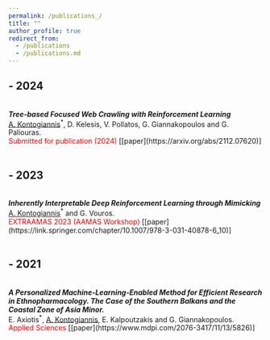 ```yaml
---
permalink: /publications_/
title: ""
author_profile: true
redirect_from: 
  - /publications
  - /publications.md
---
```


## - 2024

<br/>
<i><b> Tree-based Focused Web Crawling with Reinforcement Learning </b> </i> 
<br/> 
<u>A. Kontogiannis</u><sup>*</sup>, D. Kelesis, V. Pollatos, G. Giannakopoulos and G. Paliouras.
<br/>
<font color="red">Submitted for publication (2024)</font> [[paper](https://arxiv.org/abs/2112.07620)] <br/>
<br/>

## - 2023

<br/>
<i><b> Inherently Interpretable Deep Reinforcement Learning through Mimicking </b> </i> 
<br/> 
<u>A. Kontogiannis</u><sup>*</sup> and G. Vouros.
<br/>
<font color="red">EXTRAAMAS 2023 (AAMAS Workshop)</font> [[paper](https://link.springer.com/chapter/10.1007/978-3-031-40878-6_10)] <br/>
<br/>

## - 2021

<br/>
<i><b> A Personalized Machine-Learning-Enabled Method for Efficient Research in Ethnopharmacology. The Case of the Southern Balkans and the Coastal Zone of Asia Minor. </b> </i> 
<br/> 
E. Axiotis<sup>*</sup>, <u>A. Kontogiannis</u>, E. Kalpoutzakis and G. Giannakopoulos.
<br/>
<font color="red">Applied Sciences</font> [[paper](https://www.mdpi.com/2076-3417/11/13/5826)] <br/>
<br/>

